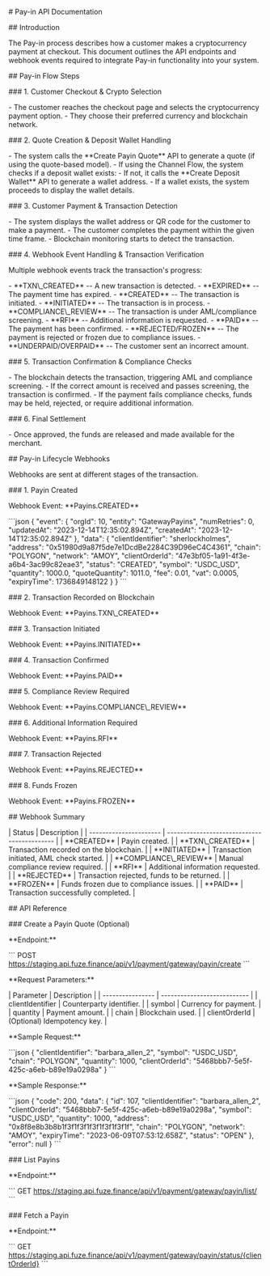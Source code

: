 \# Pay-in API Documentation

\## Introduction

The Pay-in process describes how a customer makes a cryptocurrency
payment at checkout. This document outlines the API endpoints and
webhook events required to integrate Pay-in functionality into your
system.

\## Pay-in Flow Steps

\### 1. Customer Checkout & Crypto Selection

\- The customer reaches the checkout page and selects the cryptocurrency
payment option. - They choose their preferred currency and blockchain
network.

\### 2. Quote Creation & Deposit Wallet Handling

\- The system calls the \*\*Create Payin Quote\*\* API to generate a
quote (if using the quote-based model). - If using the Channel Flow, the
system checks if a deposit wallet exists:  - If not, it calls the
\*\*Create Deposit Wallet\*\* API to generate a wallet address.  - If a
wallet exists, the system proceeds to display the wallet details.

\### 3. Customer Payment & Transaction Detection

\- The system displays the wallet address or QR code for the customer to
make a payment. - The customer completes the payment within the given
time frame. - Blockchain monitoring starts to detect the transaction.

\### 4. Webhook Event Handling & Transaction Verification

Multiple webhook events track the transaction\'s progress:

\- \*\*TXN\\\_CREATED\*\* -- A new transaction is detected. -
\*\*EXPIRED\*\* -- The payment time has expired. - \*\*CREATED\*\* --
The transaction is initiated. - \*\*INITIATED\*\* -- The transaction is
in process. - \*\*COMPLIANCE\\\_REVIEW\*\* -- The transaction is under
AML/compliance screening. - \*\*RFI\*\* -- Additional information is
requested. - \*\*PAID\*\* -- The payment has been confirmed. -
\*\*REJECTED/FROZEN\*\* -- The payment is rejected or frozen due to
compliance issues. - \*\*UNDERPAID/OVERPAID\*\* -- The customer sent an
incorrect amount.

\### 5. Transaction Confirmation & Compliance Checks

\- The blockchain detects the transaction, triggering AML and compliance
screening. - If the correct amount is received and passes screening, the
transaction is confirmed. - If the payment fails compliance checks,
funds may be held, rejected, or require additional information.

\### 6. Final Settlement

\- Once approved, the funds are released and made available for the
merchant.

\## Pay-in Lifecycle Webhooks

Webhooks are sent at different stages of the transaction.

\### 1. Payin Created

Webhook Event: \*\*Payins.CREATED\*\*

\`\`\`json { \"event\": { \"orgId\": 10, \"entity\": \"GatewayPayins\",
\"numRetries\": 0, \"updatedAt\": \"2023-12-14T12:35:02.894Z\",
\"createdAt\": \"2023-12-14T12:35:02.894Z\" }, \"data\": {
\"clientIdentifier\": \"sherlockholmes\", \"address\":
\"0x51980d9a87f5de7e1DcdBe2284C39D96eC4C4361\", \"chain\": \"POLYGON\",
\"network\": \"AMOY\", \"clientOrderId\":
\"47e3bf05-1a91-4f3e-a6b4-3ac99c82eae3\", \"status\": \"CREATED\",
\"symbol\": \"USDC_USD\", \"quantity\": 1000.0, \"quoteQuantity\":
1011.0, \"fee\": 0.01, \"vat\": 0.0005, \"expiryTime\": 1736849148122 }
} \`\`\`

\### 2. Transaction Recorded on Blockchain

Webhook Event: \*\*Payins.TXN\\\_CREATED\*\*

\### 3. Transaction Initiated

Webhook Event: \*\*Payins.INITIATED\*\*

\### 4. Transaction Confirmed

Webhook Event: \*\*Payins.PAID\*\*

\### 5. Compliance Review Required

Webhook Event: \*\*Payins.COMPLIANCE\\\_REVIEW\*\*

\### 6. Additional Information Required

Webhook Event: \*\*Payins.RFI\*\*

\### 7. Transaction Rejected

Webhook Event: \*\*Payins.REJECTED\*\*

\### 8. Funds Frozen

Webhook Event: \*\*Payins.FROZEN\*\*

\## Webhook Summary

\| Status \| Description \| \|
\-\-\-\-\-\-\-\-\-\-\-\-\-\-\-\-\-\-\-\-\-- \|
\-\-\-\-\-\-\-\-\-\-\-\-\-\-\-\-\-\-\-\-\-\-\-\-\-\-\-\-\-\-\-\-\-\-\-\-\-\-\-\-\-\--
\| \| \*\*CREATED\*\* \| Payin created. \| \| \*\*TXN\\\_CREATED\*\* \|
Transaction recorded on the blockchain. \| \| \*\*INITIATED\*\* \|
Transaction initiated, AML check started. \| \|
\*\*COMPLIANCE\\\_REVIEW\*\* \| Manual compliance review required. \| \|
\*\*RFI\*\* \| Additional information requested. \| \| \*\*REJECTED\*\*
\| Transaction rejected, funds to be returned. \| \| \*\*FROZEN\*\* \|
Funds frozen due to compliance issues. \| \| \*\*PAID\*\* \| Transaction
successfully completed. \|

\## API Reference

\### Create a Payin Quote (Optional)

\*\*Endpoint:\*\*

\`\`\` POST
https://staging.api.fuze.finance/api/v1/payment/gateway/payin/create
\`\`\`

\*\*Request Parameters:\*\*

\| Parameter \| Description \| \| \-\-\-\-\-\-\-\-\-\-\-\-\-\-\-- \|
\-\-\-\-\-\-\-\-\-\-\-\-\-\-\-\-\-\-\-\-\-\-\-\-\-\-- \| \|
clientIdentifier \| Counterparty identifier. \| \| symbol \| Currency
for payment. \| \| quantity \| Payment amount. \| \| chain \| Blockchain
used. \| \| clientOrderId \| (Optional) Idempotency key. \|

\*\*Sample Request:\*\*

\`\`\`json { \"clientIdentifier\": \"barbara_allen_2\", \"symbol\":
\"USDC_USD\", \"chain\": \"POLYGON\", \"quantity\": 1000,
\"clientOrderId\": \"5468bbb7-5e5f-425c-a6eb-b89e19a0298a\" } \`\`\`

\*\*Sample Response:\*\*

\`\`\`json { \"code\": 200, \"data\": { \"id\": 107,
\"clientIdentifier\": \"barbara_allen_2\", \"clientOrderId\":
\"5468bbb7-5e5f-425c-a6eb-b89e19a0298a\", \"symbol\": \"USDC_USD\",
\"quantity\": 1000, \"address\": \"0x8f8e8b3b8b1f3f1f3f1f3f1f3f1f3f1f\",
\"chain\": \"POLYGON\", \"network\": \"AMOY\", \"expiryTime\":
\"2023-06-09T07:53:12.658Z\", \"status\": \"OPEN\" }, \"error\": null }
\`\`\`

\### List Payins

\*\*Endpoint:\*\*

\`\`\` GET
https://staging.api.fuze.finance/api/v1/payment/gateway/payin/list/
\`\`\`

\### Fetch a Payin

\*\*Endpoint:\*\*

\`\`\` GET
https://staging.api.fuze.finance/api/v1/payment/gateway/payin/status/{clientOrderId}
\`\`\`
